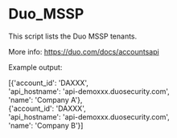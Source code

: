 # Duo_MSSP

This script lists the Duo MSSP tenants.

More info:
https://duo.com/docs/accountsapi

Example output:

[{'account_id': 'DAXXX',  
  'api_hostname': 'api-demoxxx.duosecurity.com',  
  'name': 'Company A'},  
{'account_id': 'DAXXX',  
  'api_hostname': 'api-demoxxx.duosecurity.com',  
  'name': 'Company B'}]  
